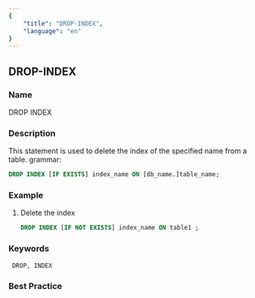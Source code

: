 ```yaml
---
{
    "title": "DROP-INDEX",
    "language": "en"
}
---
```


<!--
Licensed to the Apache Software Foundation (ASF) under one
or more contributor license agreements.  See the NOTICE file
distributed with this work for additional information
regarding copyright ownership.  The ASF licenses this file
to you under the Apache License, Version 2.0 (the
"License"); you may not use this file except in compliance
with the License.  You may obtain a copy of the License at

  http://www.apache.org/licenses/LICENSE-2.0

Unless required by applicable law or agreed to in writing,
software distributed under the License is distributed on an
"AS IS" BASIS, WITHOUT WARRANTIES OR CONDITIONS OF ANY
KIND, either express or implied.  See the License for the
specific language governing permissions and limitations
under the License.
-->

## DROP-INDEX

### Name

DROP INDEX

### Description

This statement is used to delete the index of the specified name from a table.
grammar:

```sql
DROP INDEX [IF EXISTS] index_name ON [db_name.]table_name;
````

### Example

1. Delete the index

    ```sql
    DROP INDEX [IF NOT EXISTS] index_name ON table1 ;
    ````

### Keywords

     DROP, INDEX

### Best Practice
